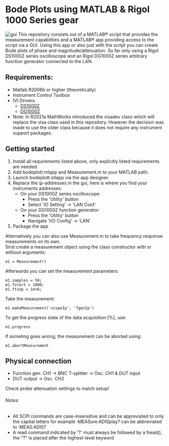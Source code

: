# Bode Plots using MATLAB & Rigol 1000 Series gear
![gui](https://user-images.githubusercontent.com/28218941/157631414-a55477ee-ffc0-4c8d-96af-5da1d0fa22a3.png)
This repository consists out of a MATLAB® script that provides the measurement capabilities and a MATLAB® app providing access to the script via a GUI.
Using this app or also just with the script you can create Bode plots of phase and magnitude/attenuation.
So far only using a Rigol DS1000Z series oscilloscope and an Rigol DG1000Z series arbitrary function generator connected to the LAN.

## Requirements:
- Matlab R2006b or higher (theoretically)
- Instrument Control Toolbox
- IVI Drivers:
	- [DS1000Z](https://www.rigol.eu/En/Index/listView/catid/28/tp/9/p/2)
	- [DG1000Z](https://www.rigol.eu/En/Index/listView/catid/28/tp/9/cat/6/wd/)
- Note: In R2021a MathWorks introduced the visadev class which will replace the visa class used in this repository. However the decision was made to use the older class because it does not require any instrument support packages.

## Getting started
1. Install all requirements listed above, only explicitly listed requirements are needed.
2. Add bodeplott.mlapp and Measurement.m to your MATLAB path.
3. Launch bodeplott.mlapp via the app designer.
4. Replace the ip-addresses in the gui, here is where you find your instruments addresses:
	- On your DS1000Z series oscilloscope:
		- Press the 'Utility' button 
		- Select 'IO Setting' -> 'LAN Conf.'
	- On your DG1000Z function generator:
		- Press the 'Utility' button
		- Navigate 'I/O Config' -> 'LAN'
5. Package the app

Alternatively you can also use Measurement.m to take frequency response measurements on its own.    
Sirst create a measurement object using the class constructor with or without arguments:    
```
m1 = Measurement()    
```
Afterwards you can set the measurement parameters:
```
m1.samples = 50;
m1.fstart = 1000;
m1.ftsop = 1e+6;
```
Take the measurement:    
```
m1.makeMeasurement('scopeIp', 'fgenIp')    
```
To get the progress state of the data acquisition [%], use:
```
m1.progress  
```
If someting goes wrong, the measurement can be aborted using:
```
m1.abortMeasurement
```
	
## Physical connection
- Function gen. CH1 -> BNC T-splitter -> Osc. CH1 & DUT input
- DUT output -> Osc. CH2

Check probe attenuation settings to match setup!

###### Notes:
- All SCPI commands are case-insensitive and can be appreviated to only the
  capital letters for example :MEASure:ADISplay? can be abbreviated to
  :MEAS:ADIS?
- A read command indicated by '?' must always be followed by a fread(), the "?" is placed after
  the highest-level keyword
